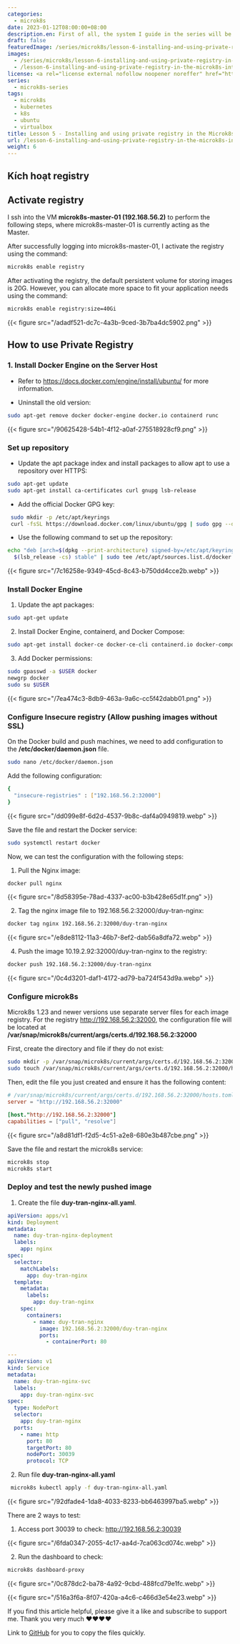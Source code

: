 ```yaml
---
categories:
  - microk8s
date: 2023-01-12T08:00:00+08:00
description.en: First of all, the system I guide in the series will be deployed in the VM environment and the images will not be public to the Internet so I use a private registry
draft: false
featuredImage: /series/microk8s/lesson-6-installing-and-using-private-registry-in-the-microk8s-integrator.webp
images:
  - /series/microk8s/lesson-6-installing-and-using-private-registry-in-the-microk8s-integrator.webp
  - /lesson-6-installing-and-using-private-registry-in-the-microk8s-integrator/images/index.en.png
license: <a rel="license external nofollow noopener noreffer" href="https://creativecommons.org/licenses/by-nc/4.0/" target="_blank">CC BY-NC 4.0</a>
series:
  - microk8s-series
tags:
  - microk8s
  - kubernetes
  - k8s
  - ubuntu
  - virtualbox
title: Lesson 5 - Installing and using private registry in the Microk8s integrator
url: /lesson-6-installing-and-using-private-registry-in-the-microk8s-integrator
weight: 6
---
```


## Kích hoạt registry

## Activate registry

I ssh into the VM **microk8s-master-01 (192.168.56.2)** to perform the following steps, where microk8s-master-01 is currently acting as the Master.

After successfully logging into microk8s-master-01, I activate the registry using the command:

```bash
microk8s enable registry
```

After activating the registry, the default persistent volume for storing images is 20G. However, you can allocate more space to fit your application needs using the command:

```bash
microk8s enable registry:size=40Gi
```

{{< figure src="/adadf521-dc7c-4a3b-9ced-3b7ba4dc5902.png" >}}

## How to use Private Registry

### 1. Install **Docker Engine** on the **Server Host**

- Refer to https://docs.docker.com/engine/install/ubuntu/ for more information.

- Uninstall the old version:

```bash
sudo apt-get remove docker docker-engine docker.io containerd runc
```

{{< figure src="/90625428-54b1-4f12-a0af-275518928cf9.png" >}}

### Set up repository

- Update the apt package index and install packages to allow apt to use a repository over HTTPS:

```bash
sudo apt-get update
sudo apt-get install ca-certificates curl gnupg lsb-release
```

- Add the official Docker GPG key:

```bash
 sudo mkdir -p /etc/apt/keyrings
 curl -fsSL https://download.docker.com/linux/ubuntu/gpg | sudo gpg --dearmor -o /etc/apt/keyrings/docker.gpg
```

- Use the following command to set up the repository:

```bash
echo "deb [arch=$(dpkg --print-architecture) signed-by=/etc/apt/keyrings/docker.gpg] https://download.docker.com/linux/ubuntu \
  $(lsb_release -cs) stable" | sudo tee /etc/apt/sources.list.d/docker.list > /dev/null
```

{{< figure src="/7c16258e-9349-45cd-8c43-b750dd4cce2b.webp" >}}

### Install Docker Engine

1. Update the apt packages:

```bash
sudo apt-get update
```

2. Install Docker Engine, containerd, and Docker Compose:

```bash
sudo apt-get install docker-ce docker-ce-cli containerd.io docker-compose-plugin
```

3. Add Docker permissions:

```bash
sudo gpasswd -a $USER docker
newgrp docker
sudo su $USER
```

{{< figure src="/7ea474c3-8db9-463a-9a6c-cc5f42dabb01.png" >}}

### Configure Insecure registry (Allow pushing images without SSL)

On the Docker build and push machines, we need to add configuration to the **/etc/docker/daemon.json** file.

```bash
sudo nano /etc/docker/daemon.json
```

Add the following configuration:

```bash
{
  "insecure-registries" : ["192.168.56.2:32000"]
}
```

{{< figure src="/dd099e8f-6d2d-4537-9b8c-daf4a0949819.webp" >}}

Save the file and restart the Docker service:

```bash
sudo systemctl restart docker
```

Now, we can test the configuration with the following steps:

1. Pull the Nginx image:

```bash
docker pull nginx
```

{{< figure src="/8d58395e-78ad-4337-ac00-b3b428e65d1f.png" >}}

2. Tag the nginx image file to 192.168.56.2:32000/duy-tran-nginx:

```bash
docker tag nginx 192.168.56.2:32000/duy-tran-nginx
```

{{< figure src="/e8de8112-11a3-46b7-8ef2-dab56a8dfa72.webp" >}}

4. Push the image 10.19.2.92:32000/duy-tran-nginx to the registry:

```bash
docker push 192.168.56.2:32000/duy-tran-nginx
```

{{< figure src="/0c4d3201-daf1-4172-ad79-ba724f543d9a.webp" >}}

### Configure microk8s

Microk8s 1.23 and newer versions use separate server files for each image registry. For the registry http://192.168.56.2:32000, the configuration file will be located at **/var/snap/microk8s/current/args/certs.d/192.168.56.2:32000**

First, create the directory and file if they do not exist:

```bash
sudo mkdir -p /var/snap/microk8s/current/args/certs.d/192.168.56.2:32000
sudo touch /var/snap/microk8s/current/args/certs.d/192.168.56.2:32000/hosts.toml
```

Then, edit the file you just created and ensure it has the following content:

```toml
# /var/snap/microk8s/current/args/certs.d/192.168.56.2:32000/hosts.toml
server = "http://192.168.56.2:32000"

[host."http://192.168.56.2:32000"]
capabilities = ["pull", "resolve"]
```

{{< figure src="/a8d81df1-f2d5-4c51-a2e8-680e3b487cbe.png" >}}

Save the file and restart the microk8s service:

```bash
microk8s stop
microk8s start
```

### Deploy and test the newly pushed image

1. Create the file **duy-tran-nginx-all.yaml**.

```yml
apiVersion: apps/v1
kind: Deployment
metadata:
  name: duy-tran-nginx-deployment
  labels:
    app: nginx
spec:
  selector:
    matchLabels:
      app: duy-tran-nginx
  template:
    metadata:
      labels:
        app: duy-tran-nginx
    spec:
      containers:
        - name: duy-tran-nginx
          image: 192.168.56.2:32000/duy-tran-nginx
          ports:
            - containerPort: 80

---
apiVersion: v1
kind: Service
metadata:
  name: duy-tran-nginx-svc
  labels:
    app: duy-tran-nginx-svc
spec:
  type: NodePort
  selector:
    app: duy-tran-nginx
  ports:
    - name: http
      port: 80
      targetPort: 80
      nodePort: 30039
      protocol: TCP
```

2. Run file **duy-tran-nginx-all.yaml**

```bash
 microk8s kubectl apply -f duy-tran-nginx-all.yaml
```

{{< figure src="/92dfade4-1da8-4033-8233-bb6463997ba5.webp" >}}

There are 2 ways to test:

1. Access port 30039 to check: http://192.168.56.2:30039

{{< figure src="/6fda0347-2055-4c17-aa4d-7ca063cd074c.webp" >}}

2. Run the dashboard to check:

```bash
microk8s dashboard-proxy
```

{{< figure src="/0c878dc2-ba78-4a92-9cbd-488fcd79e1fc.webp" >}}

{{< figure src="/516a3f6a-8f07-420a-a4c6-c466d3e54e23.webp" >}}

If you find this article helpful, please give it a like and subscribe to support me.
Thank you very much ♥️♥️♥️♥️

Link to [GitHub](https://github.com/akitectio/microk8s-series/) for you to copy the files quickly.
